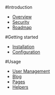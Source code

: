 #Introduction

- [Overview](overview.md)
- [Security](security.md)
- [Roadmap](roadmap.md)

#Getting started

- [Installation](installation.md)
- [Configuration](configuration.md)

#Usage

- [User Management](users.md)
- [Blog](blog.md)
- [Pages](pages.md)
- [Helpers](helpers.md)